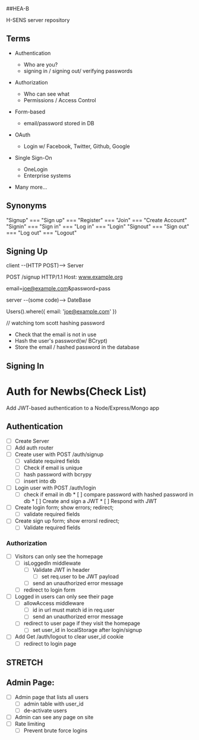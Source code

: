 ##HEA-B

H-SENS server repository

## Terms 

- Authentication
	- Who are you?
	- signing in / signing out/ verifying passwords

- Authorization
	- Who can see what
	- Permissions / Access Control

- Form-based
	- email/password stored in DB

- OAuth
	- Login w/ Facebook, Twitter, Github, Google

- Single Sign-On
	- OneLogin
	- Enterprise systems

- Many more...

## Synonyms

"Signup" === "Sign up" === "Register" === "Join" === "Create Account"
"Signin" === "Sign in" === "Log in" === "Login"
"Signout" === "Sign out" === "Log out" === "Logout"

## Signing Up

client --(HTTP POST)--> Server

POST /signup HTTP/1.1
Host: www.example.org

email=joe@example.com&password=pass

server --(some code)--> DateBase

Users().where({
	email: 'joe@example.com'
})

// watching tom scott hashing password

- Check that the email is not in use
- Hash the user's password(w/ BCrypt)
- Store the email / hashed password in the database

## Signing In



# Auth for Newbs(Check List)

Add JWT-based authentication to a Node/Express/Mongo app

## Authentication
* [ ] Create Server
* [ ] Add auth router
* [ ] Create user with POST /auth/signup
  * [ ] validate required fields
  * [ ] Check if email is unique
  * [ ] hash password with bcrypy
  * [ ] insert into db
* [ ] Login user with POST /auth/login
  * [ ] check if email in db
		* [ ] compare password with hashed password in db
		* [ ] Create and sign a JWT
			* [ ] Respond with JWT
* [ ] Create login form; show errors; redirect;
	* [ ] validate required fields
* [ ] Create sign up form; show errorsl redirect;
	* [ ] Validate required fields

### Authorization

* [ ] Visitors can only see the homepage
	* [ ] isLoggedIn middlewate
		* [ ] Validate JWT in header
			* [ ] set req.user to be JWT payload
		* [ ] send an unauthorized error message
	* [ ] redirect to login form
* [ ] Logged in users can only see their page
	* [ ] allowAccess middleware
		* [ ] id in url must match id in req.user
		* [ ] send an unauthorized error message
	* [ ] redirect to user page if they visit the homepage
		* [ ] set user_id in localStorage after login/signup
* [ ] Add Get /auth/logout to clear user_id cookie
	* [ ] redirect to login page

## STRETCH

## Admin Page:
* [ ] Admin page that lists all users
	* [ ] admin table with user_id
	* [ ] de-activate users
* [ ] Admin can see any page on site
* [ ] Rate limiting
	* [ ] Prevent brute force logins